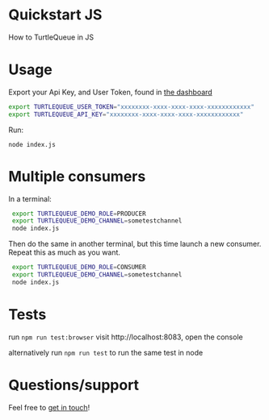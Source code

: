# Quickstart JS

How to TurtleQueue in JS

# Usage

Export your Api Key, and User Token, found in [the dashboard](https://turtlequeue.com/dashboard/security.html)

```sh
export TURTLEQUEUE_USER_TOKEN="xxxxxxxx-xxxx-xxxx-xxxx-xxxxxxxxxxxx"
export TURTLEQUEUE_API_KEY="xxxxxxxx-xxxx-xxxx-xxxx-xxxxxxxxxxxx"
```

Run:

`node index.js`


# Multiple consumers

In a terminal:
```sh
 export TURTLEQUEUE_DEMO_ROLE=PRODUCER
 export TURTLEQUEUE_DEMO_CHANNEL=sometestchannel
 node index.js
```

Then do the same in another terminal, but this time launch a new consumer.
Repeat this as much as you want.

```sh
 export TURTLEQUEUE_DEMO_ROLE=CONSUMER
 export TURTLEQUEUE_DEMO_CHANNEL=sometestchannel
 node index.js
```

# Tests

run `npm run test:browser` visit http://localhost:8083, open the console

alternatively run `npm run test` to run the same test in node

# Questions/support

Feel free to [get in touch](https://turtlequeue.com/doc/latest/get_help.html)!
